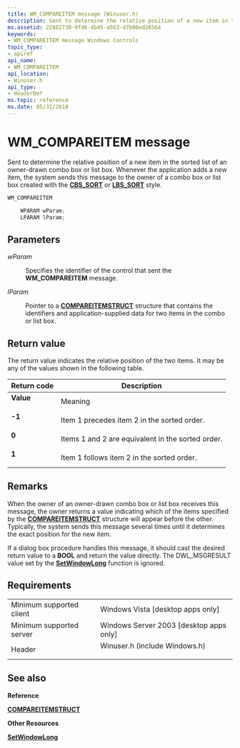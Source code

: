 ```yaml
---
title: WM_COMPAREITEM message (Winuser.h)
description: Sent to determine the relative position of a new item in the sorted list of an owner-drawn combo box or list box.
ms.assetid: 22882730-9fd6-4b45-a563-d7b00ed26564
keywords:
- WM_COMPAREITEM message Windows Controls
topic_type:
- apiref
api_name:
- WM_COMPAREITEM
api_location:
- Winuser.h
api_type:
- HeaderDef
ms.topic: reference
ms.date: 05/31/2018
---
```


# WM\_COMPAREITEM message

Sent to determine the relative position of a new item in the sorted list of an owner-drawn combo box or list box. Whenever the application adds a new item, the system sends this message to the owner of a combo box or list box created with the [**CBS\_SORT**](combo-box-styles.md) or [**LBS\_SORT**](list-box-styles.md) style.


```C++
WM_COMPAREITEM

    WPARAM wParam;
    LPARAM lParam; 
```



## Parameters

<dl> <dt>

*wParam* 
</dt> <dd>

Specifies the identifier of the control that sent the **WM\_COMPAREITEM** message.

</dd> <dt>

*lParam* 
</dt> <dd>

Pointer to a [**COMPAREITEMSTRUCT**](/windows/win32/api/winuser/ns-winuser-compareitemstruct) structure that contains the identifiers and application-supplied data for two items in the combo or list box.

</dd> </dl>

## Return value

The return value indicates the relative position of the two items. It may be any of the values shown in the following table.



| Return code                                                                          | Description                                                  |
|--------------------------------------------------------------------------------------|--------------------------------------------------------------|
| <dl> <dt>**Value**</dt> </dl> | Meaning<br/>                                           |
| <dl> <dt>**-1**</dt> </dl>    | Item 1 precedes item 2 in the sorted order.<br/>       |
| <dl> <dt>**0**</dt> </dl>     | Items 1 and 2 are equivalent in the sorted order.<br/> |
| <dl> <dt>**1**</dt> </dl>     | Item 1 follows item 2 in the sorted order.<br/>        |



 

## Remarks

When the owner of an owner-drawn combo box or list box receives this message, the owner returns a value indicating which of the items specified by the [**COMPAREITEMSTRUCT**](/windows/win32/api/winuser/ns-winuser-compareitemstruct) structure will appear before the other. Typically, the system sends this message several times until it determines the exact position for the new item.

If a dialog box procedure handles this message, it should cast the desired return value to a **BOOL** and return the value directly. The DWL\_MSGRESULT value set by the [**SetWindowLong**](https://docs.microsoft.com/windows/desktop/api/winuser/nf-winuser-setwindowlonga) function is ignored.

## Requirements



|                                     |                                                                                                          |
|-------------------------------------|----------------------------------------------------------------------------------------------------------|
| Minimum supported client<br/> | Windows Vista \[desktop apps only\]<br/>                                                           |
| Minimum supported server<br/> | Windows Server 2003 \[desktop apps only\]<br/>                                                     |
| Header<br/>                   | <dl> <dt>Winuser.h (include Windows.h)</dt> </dl> |



## See also

<dl> <dt>

**Reference**
</dt> <dt>

[**COMPAREITEMSTRUCT**](/windows/win32/api/winuser/ns-winuser-compareitemstruct)
</dt> <dt>

**Other Resources**
</dt> <dt>

[**SetWindowLong**](https://docs.microsoft.com/windows/desktop/api/winuser/nf-winuser-setwindowlonga)
</dt> </dl>

 

 





